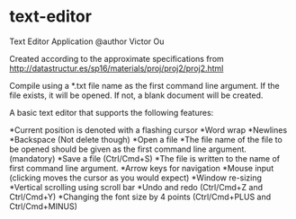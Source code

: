 # text-editor


Text Editor Application
@author Victor Ou

Created according to the approximate specifications from
http://datastructur.es/sp16/materials/proj/proj2/proj2.html

Compile using a *.txt file name as the first command line argument.
If the file exists, it will be opened. If not, a blank document will be created.

A basic text editor that supports the following features:

*Current position is denoted with a flashing cursor
*Word wrap
*Newlines
*Backspace (Not delete though)
*Open a file
  *The file name of the file to be opened should be given as the first command line argument. (mandatory)
*Save a file (Ctrl/Cmd+S)
  *The file is written to the name of first command line argument.
*Arrow keys for navigation
*Mouse input (clicking moves the cursor as you would expect)
*Window re-sizing
*Vertical scrolling using scroll bar
*Undo and redo (Ctrl/Cmd+Z and Ctrl/Cmd+Y)
*Changing the font size by 4 points (Ctrl/Cmd+PLUS and Ctrl/Cmd+MINUS)

